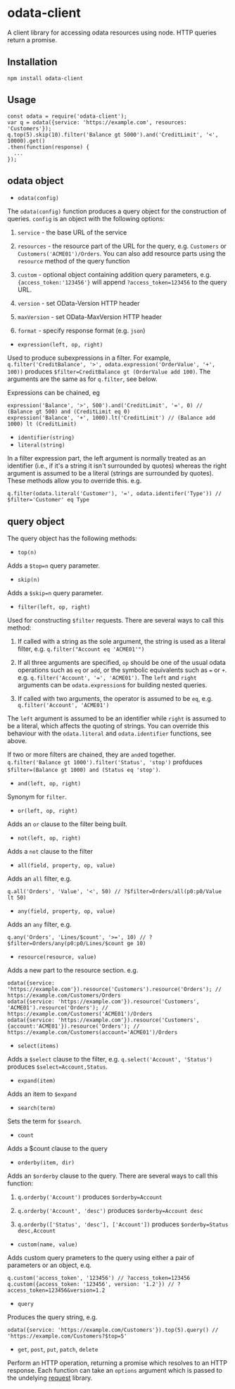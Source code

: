 # odata-client

A client library for accessing odata resources using node.  HTTP queries return a promise.

## Installation

`npm install odata-client`

## Usage

```
const odata = require('odata-client');
var q = odata({service: 'https://example.com', resources: 'Customers'});
q.top(5).skip(10).filter('Balance gt 5000').and('CreditLimit', '<', 10000).get()
.then(function(response) {
  ...
});
```

## odata object

* `odata(config)`

The `odata(config)` function produces a query object for the construction of queries. `config` is an object 
with the following options:

  1. `service` - the base URL of the service

  1. `resources` - the resource part of the URL for the query, e.g. `Customers` or `Customers('ACME01')/Orders`.
You can also add resource parts using the `resource` method of the query function

  1. `custom` - optional object containing addition query parameters, e.g. `{access_token:'123456'}` will append 
`?access_token=123456` to the query URL.

  1. `version` - set OData-Version HTTP header

  1. `maxVersion` - set OData-MaxVersion HTTP header

  1. `format` - specify response format (e.g. `json`)

* `expression(left, op, right)`

Used to produce subexpressions in a filter.  For example, `q.filter('CreditBalance', '>', odata.expression('OrderValue', '+', 100))`
produces `$filter=CreditBalance gt (OrderValue add 100)`. The arguments are the same as for `q.filter`, see below.

Expressions can be chained, eg

```
expression('Balance', '>', 500').and('CreditLimit', '=', 0) // (Balance gt 500) and (CreditLimit eq 0)
expression('Balance', '+', 1000).lt('CreditLimit') // (Balance add 1000) lt (CreditLimit)
```

* `identifier(string)`
* `literal(string)`

In a filter expression part, the left argument is normally treated as an identifier (i.e., if it's a string it isn't
surrounded by quotes) whereas the right argument is assumed to be a literal (strings are surrounded by quotes).  These 
methods allow you to override this. e.g.

```
q.filter(odata.literal('Customer'), '=', odata.identifer('Type')) // $filter='Customer' eq Type
```

## query object

The query object has the following methods:

* `top(n)`

Adds a `$top=n` query parameter.

* `skip(n)`

Adds a `$skip=n` query parameter.

* `filter(left, op, right)`

Used for constructing `$filter` requests. There are several ways to call this method:

  1. If called with a string as the sole argument, the string is used as a literal filter, e.g.
`q.filter("Account eq 'ACME01'")`

  1. If all three arguments are specified, `op` should be one of the usual odata operations such as `eq` or `add`,
or the symbolic equivalents such as `=` or `+`. e.g. `q.filter('Account', '=', 'ACME01')`. The `left` and `right`
arguments can be `odata.expression`s for building nested queries. 

  1. If called with two arguments, the operator is assumed to be `eq`, e.g. `q.filter('Account', 'ACME01')`

The `left` argument is assumed to be an identifier while `right` is assumed to be a literal, which affects the
quoting of strings.  You can override this behaviour with the `odata.literal` and `odata.identifier` functions, see above.

If two or more filters are chained, they are `and`ed together. `q.filter('Balance gt 1000').filter('Status', 'stop')`
profduces `$filter=(Balance gt 1000) and (Status eq 'stop')`.

* `and(left, op, right)`

Synonym for `filter`.

* `or(left, op, right)`

Adds an `or` clause to the filter being built.

* `not(left, op, right)`

Adds a `not` clause to the filter

* `all(field, property, op, value)`

Adds an `all` filter, e.g. 

```
q.all('Orders', 'Value', '<', 50) // ?$filter=Orders/all(p0:p0/Value lt 50)
```

* `any(field, property, op, value)`

Adds an `any` filter, e.g. 

```
q.any('Orders', 'Lines/$count', '>=', 10) // ?$filter=Orders/any(p0:p0/Lines/$count ge 10)
```

* `resource(resource, value)`

Adds a new part to the resource section. e.g.

```
odata({service: 'https://example.com'}).resource('Customers').resource('Orders'); // https://example.com/Customers/Orders
odata({service: 'https://example.com'}).resource('Customers', 'ACME01').resource('Orders'); // https://example.com/Customers('ACME01')/Orders
odata({service: 'https://example.com'}).resource('Customers', {account:'ACME01'}).resource('Orders'); // https://example.com/Customers(account='ACME01')/Orders
```

* `select(items)`

Adds a `$select` clause to the filter, e.g. `q.select('Account', 'Status')` produces `$select=Account,Status`.

* `expand(item)`

Adds an item to `$expand`

* `search(term)`

Sets the term for `$search`.

* `count`

Adds a $count clause to the query

* `orderby(item, dir)`

Adds an `$orderby` clause to the query.  There are several ways to call this function:

  1. `q.orderby('Account')` produces `$orderby=Account`

  1. `q.orderby('Account', 'desc')` produces `$orderby=Account desc`

  1. `q.orderby(['Status', 'desc'], ['Account'])` produces `$orderby=Status desc,Account`

* `custom(name, value)`

Adds custom query prameters to the query using either a pair of parameters or an object, e.q.

```
q.custom('access_token', '123456') // ?access_token=123456
q.custom({access_token: '123456', version: '1.2'}) // ?access_token=123456&version=1.2
```

* `query`

Produces the query string, e.g. 

```
odata({service: 'https://example.com/Customers'}).top(5).query() // 'https://example.com/Customers?$top=5'
```

* `get`, `post`, `put`, `patch`, `delete`

Perform an HTTP operation, returning a promise which resolves to an HTTP response.  Each function can take an `options`
argument which is passed to the undelying [request](https://www.npmjs.com/package/request) library.



